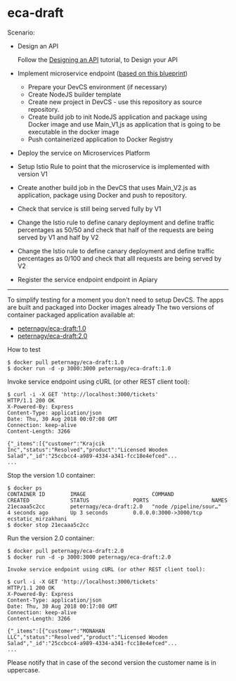 # eca-draft

Scenario:

- Design an API

  Follow the [Designing an API](https://github.com/oracle/learning-library/tree/master/workshops/api-platform/tutorials/design/design_api) tutorial, to Design your API
- Implement microservice endpoint ([based on this blueprint](https://github.com/oracle/learning-library/blob/master/workshops/api-platform/tutorials/design/design_api/ticketService.apib))
  - Prepare your DevCS environment (if necessary)
  - Create NodeJS builder template
  - Create new project in DevCS - use this repository as source repository.
  - Create build job to init NodeJS application and package using Docker image and use Main_V1,js as application that is going to be executable in the docker image
  - Push containerized application to Docker Registry
- Deploy the service on Microservices Platform
- Setup Istio Rule to point that the microservice is implemented with version V1
- Create another build job in the DevCS that uses Main_V2.js as application, package using Docker and push to repository.
- Check that service is still being served fully by V1
- Change the Istio rule to define canary deployment and define traffic percentages as 50/50 and check that half of the requests are being served by V1 and half by V2
- Change the Istio rule to define canary deployment and define traffic percentages as 0/100 and check that alll requests are being served by V2
- Register the service endpoint endpoint in Apiary

---

To simplify testing for a moment you don't need to setup DevCS. The apps are built and packaged into Docker images already
The two versions of container packaged application available at:
- [peternagy/eca-draft:1.0](https://hub.docker.com/r/peternagy/eca-draft/tags/)
- [peternagy/eca-draft:2.0](https://hub.docker.com/r/peternagy/eca-draft/tags/)

How to test

    $ docker pull peternagy/eca-draft:1.0
    $ docker run -d -p 3000:3000 peternagy/eca-draft:1.0

Invoke service endpoint using cURL (or other REST client tool):

    $ curl -i -X GET 'http://localhost:3000/tickets'
    HTTP/1.1 200 OK
    X-Powered-By: Express
    Content-Type: application/json
    Date: Thu, 30 Aug 2018 00:07:08 GMT
    Connection: keep-alive
    Content-Length: 3266

    {"_items":[{"customer":"Krajcik Inc","status":"Resolved","product":"Licensed Wooden Salad","_id":"25ccbcc4-a989-4334-a341-fcc18e4efced"...
    ...

Stop the version 1.0 container:

    $ docker ps
    CONTAINER ID        IMAGE                     COMMAND                  CREATED             STATUS              PORTS                    NAMES
    21ecaaa5c2cc        peternagy/eca-draft:2.0   "node /pipeline/sour…"   4 seconds ago       Up 3 seconds        0.0.0.0:3000->3000/tcp   ecstatic_mirzakhani
    $ docker stop 21ecaaa5c2cc

Run the version 2.0 container:

    $ docker pull peternagy/eca-draft:2.0
    $ docker run -d -p 3000:3000 peternagy/eca-draft:2.0

    Invoke service endpoint using cURL (or other REST client tool):

    $ curl -i -X GET 'http://localhost:3000/tickets'
    HTTP/1.1 200 OK
    X-Powered-By: Express
    Content-Type: application/json
    Date: Thu, 30 Aug 2018 00:17:08 GMT
    Connection: keep-alive
    Content-Length: 3266

    {"_items":[{"customer":"MONAHAN LLC","status":"Resolved","product":"Licensed Wooden Salad","_id":"25ccbcc4-a989-4334-a341-fcc18e4efced"...
    ...

Please notify that in case of the second version the customer name is in uppercase.
